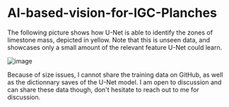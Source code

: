 # AI-based-vision-for-IGC-Planches

The following picture shows how U-Net is able to identify the zones of limestone mass, depicted in yellow. Note that this is unseen data, and showcases only a small amount of the relevant feature U-Net could learn.

![image](./Segmentation/Evaluation/opti-animated.gif)

Because of size issues, I cannot share the training data on GitHub, as well as the dictionnary saves of the U-Net model. I am open to discussion and can share these data though, don't hesitate to reach out to me for discussion.
